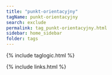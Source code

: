 ```yaml
---
title: "punkt-orientacyjny"
tagName: punkt-orientacyjny
search: exclude
permalink: tag_punkt-orientacyjny.html
sidebar: home_sidebar
folder: tags
---
```

{% include taglogic.html %}

{% include links.html %}
